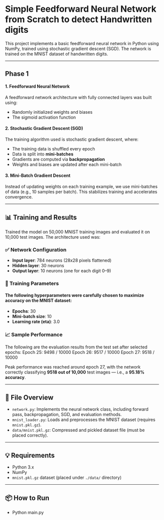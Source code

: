 # Simple Feedforward Neural Network from Scratch to detect Handwritten digits

This project implements a basic feedforward neural network in Python using NumPy, trained using stochastic gradient descent (SGD). The network is trained on the MNIST dataset of handwritten digits.

---

##  Phase 1

#### 1. **Feedforward Neural Network**
A feedforward network architecture with fully connected layers was built using:
- Randomly initialized weights and biases
- The sigmoid activation function

#### 2. **Stochastic Gradient Descent (SGD)**
The training algorithm used is stochastic gradient descent, where:
- The training data is shuffled every epoch
- Data is split into **mini-batches**
- Gradients are computed via **backpropagation**
- Weights and biases are updated after each mini-batch

#### 3. **Mini-Batch Gradient Descent**
Instead of updating weights on each training example, we use mini-batches of data (e.g., 10 samples per batch). This stabilizes training and accelerates convergence.

---

## 📊 Training and Results

Trained the model on 50,000 MNIST training images and evaluated it on 10,000 test images. The architecture used was:

### ✅ Network Configuration
- **Input layer**: 784 neurons (28x28 pixels flattened)
- **Hidden layer**: 30 neurons
- **Output layer**: 10 neurons (one for each digit 0–9)

### 🔧 Training Parameters
#### The following hyperparameters were **carefully** chosen to maximize accuracy on the MNIST dataset:
- **Epochs**: 30
- **Mini-batch size**: 10
- **Learning rate (eta)**: 3.0

### 📈 Sample Performance
The following are the evaluation results from the test set after selected epochs:
Epoch 25: 9498 / 10000
Epoch 26: 9517 / 10000
Epoch 27: 9518 / 10000

Peak performance was reached around epoch 27, with the network correctly classifying **9518 out of 10,000** test images — i.e., a **95.18% accuracy**.

---

## 🧩 File Overview

- `network.py`: Implements the neural network class, including forward pass, backpropagation, SGD, and evaluation methods.
- `mnist_loader.py`: Loads and preprocesses the MNIST dataset (requires `mnist.pkl.gz`).
- `data/mnist.pkl.gz`: Compressed and pickled dataset file (must be placed correctly).

---

## 💡 Requirements

- Python 3.x
- NumPy
- `mnist.pkl.gz` dataset (placed under `./data/` directory)

---

## 📦 How to Run
- Python main.py

